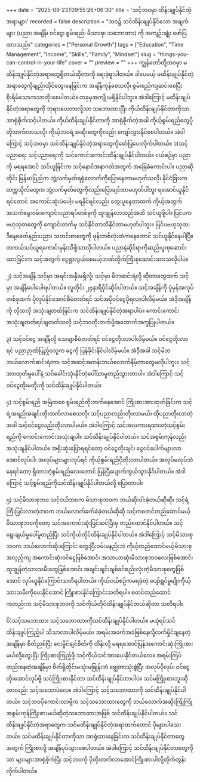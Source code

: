 +++
date = "2025-09-23T09:55:26+06:30"
title = 'သင့်ဘဝမှာ ထိန်းချုပ်နိုင်တဲ့အရာများ'
recorded = false
description = "ဘဝ၌ သင်ထိန်းချုပ်နိုင်သော အချက်များ (ပညာ၊ အချိန်၊ ဝင်ငွေ၊ စွမ်းရည်၊ မိသားစု၊ သဘောထား) ကို အကျဉ်းချုံး ဖော်ပြထားသည်။"
categories = ["Personal Growth"]
tags = ["Education", "Time Management", "Income", "Skills", "Family", "Mindset"]
slug = "things-you-can-control-in-your-life"
cover = ""
preview = ""
+++
ကျွန်တော်တို့ဘဝမှာ မထိန်းချုပ်နိုင်တဲ့အရာတွေရှိတယ်ဆိုတာကို ရေးခဲ့ဖူးပါတယ်။ ဒါပေမယ့် မထိန်းချုပ်နိုင်တဲ့အရာတွေကိုချည်းထိုင်တွေးနေခြင်းက အချိန်ကုန်စေသလို၊ စွမ်းရည်ကျဆင်းစေပြီး စိုးရိမ်သောကသာတိုးစေပါတယ်။ တခုမှအကျိုးမရှိနိုင်ပါဘူး။ အဲဒါကြောင့် မထိန်းချုပ်နိုင်တဲ့အရာတွေကို ဘုရားပေးတာလို့သာ သဘောထားပြီး ကိုယ်ထိန်းချုပ်နိုင်တာကိုသာ အာရုံစိုက်သင့်ပါတယ်။ ကိုယ်ထိန်းချုပ်နိုင်တာကို အာရုံစိုက်တဲ့အခါ ကိုယ့်စွမ်းရည်တွေပိုတိုးတက်လာသလို၊ ကိုယ့်ဘဝရဲ့အဆိုးတွေကိုလည်း ကျော်လွှားနိုင်စေပါတယ်။ အဲဒါကြောင့် သင့်ဘဝမှာ သင်ထိန်းချုပ်နိုင်တဲ့အရာတွေကိုဖော်ပြပေးလိုက်ပါတယ်။
၁)သင့်ပညာရေး
သင့်ပညာရေးကို သင်ကောင်းကောင်းထိန်းချုပ်နိုင်ပါတယ်။ ငယ်စဉ်မှာ ပညာကို မရရအောင် သင်ယူခြင်းက သင့်နောင်အနာဂတ်အတွက် အခြေခံကောင်းပါ။ ပညာဆိုတိုင်း မြန်မာပြည်က ဘွဲ့လက်မှတ်ရရုံလောက်ကိုပြောနေတာမဟုတ်သလို၊ နိုင်ငံခြားက တက္ကသိုလ်တွေက ဘွဲ့လက်မှတ်တွေကိုလည်းပြောချင်တာမဟုတ်ပါဘူး ရအောင်ယူနိုင်ရင်တောင် အကောင်းဆုံးပဲပေါ့။ မရနိုင်ရင်လည်း တွေးပူနေတာထက် ကိုယ့်အတွက်အသက်မွေးဝမ်းကျောင်းပညာရပ်တစ်ခုကို ထူးချွန်လာသည်အထိ သင်ယူဖို့ပါ။ ပြင်ပက ဗဟုသုတတွေကို ကျောင်းတက်မှ သင်နိုင်တာသိနိုင်တာမဟုတ်ပါဘူး။ ပြင်ပဗဟုသုတ၊ ဒီနေ့ခေတ်နည်းပညာ၊ သတင်းစာတွေကို ဖုန်းတစ်လုံးထဲကနေတောင် သင်ယူနိုင်နေပါပြီ။ တကယ်သင်ယူရကောင်းမှန်းသိဖို့သာလိုပါတယ်။ ပညာနဲ့ဆိုင်ရာကိုဆည်းပူးစုဆောင်းထားခြင်းက သင့်အတွက် ငွေရှာလွယ်စေမယ့်ဘဏ်တိုက်ကြီးစုဆောင်းထားသလိုပါပဲ။

၂) သင့်အချိန်
သင့်မှာ အရင်းအနှီးမရှိလို့၊ သင့်မှာ မိဘဆင်းရဲလို့ ဆိုတာတွေထက် သင့်မှာ အချိန်ပေါပေါရပါတယ်။ လူတိုင်း ၂၄နာရီပိုင်ဆိုင်ပါတယ်။ သင့်အချိန်ကို ပုံမှန်အလုပ်တစ်ခုထက် ပိုလုပ်နိုင်အောင်စီမံတတ်ရင် သင်အပိုဝင်ငွေပိုရလာပါလိမ့်မယ်။ အဲဒီ့အချိန်ကို လိုသလို အသုံးချတတ်ခြင်းက သင်ထိန်းချုပ်နိုင်တဲ့အရာပါပဲ။ ကောင်းကောင်းအသုံးချတတ်ရင်ချတတ်သလို သင့်ဘဝတိုးတက်ဖို့အထောက်အကူပြုပါတယ်။

၃) သင့်ဝင်ငွေ
အချိန်လို သေချာစီမံတတ်ရင် ဝင်ငွေတိုးလာပါလိမ့်မယ်။ ဝင်ငွေတိုးလာရင် ပညာဉာဏ်ပြည့်ဝသူက ငွေကို ပြန်ခိုင်းနိုင်ပါလိမ့်မယ်။ အဲဒီ့အခါ သင့်မိဘ ဘယ်လောက်ဆင်းရဲတာ၊ သင့်အဆင့်အတန်းဘယ်လောက်နိမ့်တာတွေမလိုပါဘူး။ သင့်အားထုတ်မှုပေါ်နဲ့ သင်ခေါင်းသုံးနိုင်တဲ့ပေါ်သာမူတည်သွားတာပါ။ အဲဒါကြောင့် သင့်ဝင်ငွေတိုးမတိုးကို သင်ထိန်းချုပ်နိုင်ပါတယ်။

၄) သင့်စွမ်းရည်
အမြဲတစေ စွမ်းရည်တိုးတက်နေအောင် ကြိုးစားအားထုတ်ခြင်းက သင့်ရဲ့အရည်အချင်းတိုးတက်လာစေသလို၊ သင့်ပညာလည်းတိုးလာမယ်၊ ထိုပညာတိုးလာတဲ့အခါ သင့်ဝင်ငွေလည်းတိုးလာပါမယ်။ အဲဒါကြောင့် သင်အလကားရထားတဲ့သင့်စွမ်းရည်ကို ကောင်းကောင်းအသုံးချပါ။ သင်ထိန်းချုပ်နိုင်ပါတယ်။ သင်အစွမ်းကုန်လည်းအသုံးချနိုင်ပါတယ်။ အရိုးဆုံးပြောရရင်တော့ ဝင်ငွေတိုးချင်၊ ငွေဝင်ပေါက်များလာအောင်လုပ်ပါ၊ အလုပ်များများလုပ်ရင် ကိုယ့်စွမ်းရည်ပိုတိုးလာပါတယ်။ အလုပ်မလုပ်ဘဲ နေရင်တော့ ရှိထားတဲ့စွမ်းရည်လေးတောင် ပြန်ပြီပျောက်ကွယ်သွားနိုင်ပါတယ်။ အဲဒါကြောင့် သင့်စွမ်းရည်ကိုသင်ထိန်းချုပ်နိုင်ပါတယ်လို့ ပြောတာပါ။

၅) သင့်မိသားစုဘ၀
သင့်ငယ်ဘဝက မိသားစုဘဝက ဘယ်ဆိုးဝါးခဲ့တယ်ဆိုဆို၊ သင့်ရဲ့ကြီးပြင်းလာတဲ့ဘဝက ဘယ်လောက်ခက်ခဲခဲ့တယ်ဆိုဆို သင့်ကစတင်တည်ထောင်မယ့် မိသားစုဘဝကိုတော့ သင်အကောင်းဆုံးပြင်ဆင်ပြီးမှ တည်ထောင်နိုင်ပါတယ်။ သင့်ရွေးချယ်မှုပေါ်မူတည်ပြီး သင်ကိုယ်တိုင်ထိန်းချုပ်နိုင်ပါတယ်။ အဲဒါကြောင့် သင့်မိသားစုဘဝက ဘယ်လောက်ဆိုးကြောင်း တွေးပြီးဝမ်းမနည်းဘဲ ကိုယ့်တည်ထောင်မယ့်မိသားစုအလှည့်ကျ အကောင်းဆုံးဝင်ငွေဖြစ်အောင်၊ အသာယာဆုံးမိသားစုဘဝလေးဖြစ်အောင်၊ ထူးချွန်တဲ့သားသမီးတွေဖြစ်အောင်၊ အချင်းချင်းချစ်ခင်စည်းလုံးတဲ့မိသားစုတွေဖြစ်အောင် လုပ်ယူနိုင်ကြောင်းသတိရပါတယ်။ ကိုယ်ငယ်စဉ်ကမရခဲ့တဲ့ ပျော်ရွှင်မှုမျိုးကိုယ့်သားသမီးကိုပေးနိုင်အောင် ကြိုးစားနိုင်ကြောင်းသတိရပါ။ စတင်တည်ထောင်ကတည်းက သင့်မိသားစုဘဝကို သင်ကိုယ်တိုင်ထိန်းချုပ်နိုင်တယ်ဆိုတာ သတိရပါ။

၆)သင့်သဘောထား
သင့်သဘောထားကိုသင်ထိန်းချုပ်နိုင်ပါတယ်။ မယုံရင်သင်ထိန်းချုပ်ကြည့်ပါ သိသာလာပါလိမ့်မယ်။ အရမ်းအခက်အခဲဖြစ်နေလို့လက်မှိုင်ချနေတဲ့အချိန်မှာ စိတ်ညစ်ပြီး ငေးမှိုင်ချင်စိတ်ကို ထိန်းလို့ မရရအောင်ပြန်အကောင်းဆုံးကြိုးစားမယ်လို့တွေးပြီး ကြိုးစားကြည့်ဖို့ သင့်ကိုယ်သင်အားပေးနိုင်တယ်လေ။ အရမ်းကြပ်တည်းနေတဲ့အချိန်မှာ စိတ်ရှိတိုင်းမသုံးမဖြုန်းဘဲ ချွေတာသုံးစွဲပြီး အလုပ်ပိုလုပ်၊ ဝင်ငွေတိုးအောင်လုပ်ဖို့ သင်ကြိုးစားနိုင်တာ သင်ထိန်းချုပ်နိုင်တာပါပဲ။ သင်မကြိုးစားဘူးဆိုတာလည်း သင့်သဘောပဲလေ။ အဲဒါကြောင့် သင့်သဘောထားကို သင်ထိန်းချုပ်နိုင်ပါတယ်။ သင့်ဘဝပိုကောင်းလာဖို့က သင့်သဘောထားတွေကို ဘယ်လောက်အဆိုးကြုံကြုံ အစွမ်းကုန်ကြိုးစားမယ်ဆိုတဲ့သဘောထားအဖြစ် သင်ထိန်းချုပ်နိုင်ပါတယ်။
သင်ထိန်းချုပ်နိုင်တဲ့အရာတွေက သင်မထိန်းချုပ်နိုင်တဲ့အရာထက်တောင် ပိုများပါသေးတယ်။ သင်မထိန်းချုပ်နိုင်တာကိုသာ အာရုံထားနေခြင်းက သင်ထိန်းချုပ်နိုင်တာတွေအတွက် ကြိုးစားဖို့ အချိန်ပုပ်သွားစေပါတယ်။ အဲဒါကြောင့် သင်ထိန်းချုပ်နိုင်တာတွေကိုသာ များများအာရုံစိုက်ပြီး သင့်ဘဝကို ပိုတိုးတက်လာအောင်ကြိုးစားပါလို့တိုက်တွန်းလိုက်ပါတယ်။ 
